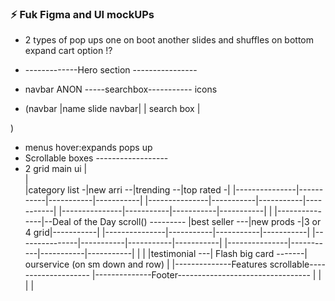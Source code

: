 ### ⚡ Fuk Figma and UI mockUPs

- 2 types of pop ups one on boot another slides and shuffles on bottom expand cart option !?
- -------------Hero section ----------------

- navbar ANON -----searchbox----------- icons
- (navbar
  |name slide navbar|
  | search box |

)

- menus hover:expands pops up
- Scrollable boxes ------------------
- 2 grid main ui
  |  
  |  
  |category list -|new arri --|trending --|top rated -|
  |---------------|-----------|-----------|-----------|
  |---------------|-----------|-----------|-----------|
  |---------------|-----------|-----------|-----------|
  |
  |---------------|--Deal of the Day scroll() ---------
  |best seller ---|new prods -|3 or 4 grid|-----------|
  |---------------|-----------|-----------|-----------|
  |---------------|-----------|-----------|-----------|
  |---------------|-----------|-----------|-----------|
  |
  |
  |testimonial ---| Flash big card -------| ourservice (on sm down and row)
  |
  |--------------Features scrollable--------------------
  |--------------Footer---------------------------------
  |
  |
  |
  |
